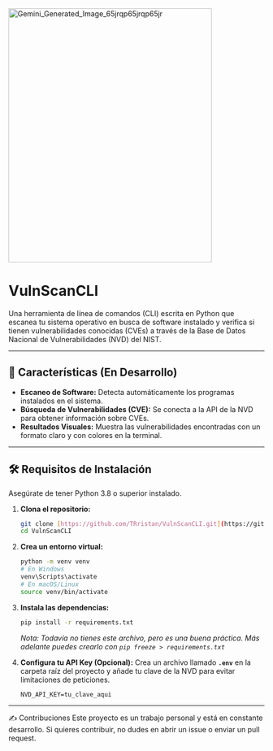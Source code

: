 

<img width="400" height="500" alt="Gemini_Generated_Image_65jrqp65jrqp65jr" src="https://github.com/user-attachments/assets/75ed308f-f220-452a-8dfa-f162f7c8edb6" />

# VulnScanCLI
Una herramienta de línea de comandos (CLI) escrita en Python que escanea tu sistema operativo en busca de software instalado y verifica si tienen vulnerabilidades conocidas (CVEs) a través de la Base de Datos Nacional de Vulnerabilidades (NVD) del NIST.

---

## 🚀 Características (En Desarrollo)

- **Escaneo de Software:** Detecta automáticamente los programas instalados en el sistema.
- **Búsqueda de Vulnerabilidades (CVE):** Se conecta a la API de la NVD para obtener información sobre CVEs.
- **Resultados Visuales:** Muestra las vulnerabilidades encontradas con un formato claro y con colores en la terminal.

---

## 🛠️ Requisitos de Instalación

Asegúrate de tener Python 3.8 o superior instalado.

1.  **Clona el repositorio:**
    ```bash
    git clone [https://github.com/TRristan/VulnScanCLI.git](https://github.com/TRristan/VulnScanCLI.git)
    cd VulnScanCLI
    ```

2.  **Crea un entorno virtual:**
    ```bash
    python -m venv venv
    # En Windows
    venv\Scripts\activate
    # En macOS/Linux
    source venv/bin/activate
    ```

3.  **Instala las dependencias:**
    ```bash
    pip install -r requirements.txt
    ```
    _Nota: Todavía no tienes este archivo, pero es una buena práctica. Más adelante puedes crearlo con `pip freeze > requirements.txt`_

4.  **Configura tu API Key (Opcional):**
    Crea un archivo llamado **`.env`** en la carpeta raíz del proyecto y añade tu clave de la NVD para evitar limitaciones de peticiones.
    ```
    NVD_API_KEY=tu_clave_aqui
    ```

---


✍️ Contribuciones
Este proyecto es un trabajo personal y está en constante desarrollo. Si quieres contribuir, no dudes en abrir un issue o enviar un pull request.

